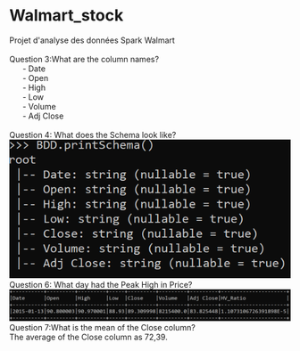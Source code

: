 # Walmart_stock
Projet d'analyse des données Spark Walmart <br/>
<br/>
Question 3:What are the column names?<br/>
&nbsp;&nbsp;&nbsp;&nbsp;&nbsp;&nbsp;- Date<br/>
&nbsp;&nbsp;&nbsp;&nbsp;&nbsp;&nbsp;- Open<br/>
&nbsp;&nbsp;&nbsp;&nbsp;&nbsp;&nbsp;- High<br/>
&nbsp;&nbsp;&nbsp;&nbsp;&nbsp;&nbsp;- Low<br/>
&nbsp;&nbsp;&nbsp;&nbsp;&nbsp;&nbsp;- Volume<br/>
&nbsp;&nbsp;&nbsp;&nbsp;&nbsp;&nbsp;- Adj Close<br/>
<br/>
Question 4: What does the Schema look like? <br/>
![alt text](https://github.com/ba-marwa/Walmart_stock/blob/main/ScreenShots/Shema.png)
<br/>
Question 6: What day had the Peak High in Price?
![alt text](https://github.com/ba-marwa/Walmart_stock/blob/main/ScreenShots/Max%20High.png)
<br/>
Question 7:What is the mean of the Close column?<br/>
The average of the Close column as 72,39.<br/>
<br/>
